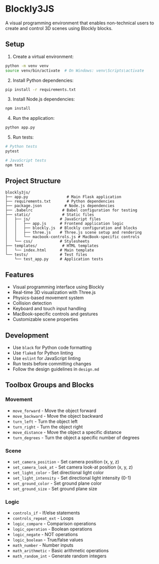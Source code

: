 # Blockly3JS

A visual programming environment that enables non-technical users to create and control 3D scenes using Blockly blocks.

## Setup

1. Create a virtual environment:
```bash
python -m venv venv
source venv/bin/activate  # On Windows: venv\Scripts\activate
```

2. Install Python dependencies:
```bash
pip install -r requirements.txt
```

3. Install Node.js dependencies:
```bash
npm install
```

4. Run the application:
```bash
python app.py
```

5. Run tests:
```bash
# Python tests
pytest

# JavaScript tests
npm test
```

## Project Structure

```
blockly3js/
├── app.py                 # Main Flask application
├── requirements.txt       # Python dependencies
├── package.json          # Node.js dependencies
├── .babelrc             # Babel configuration for testing
├── static/              # Static files
│   ├── js/             # JavaScript files
│   │   ├── app.js      # Frontend application logic
│   │   ├── blockly.js  # Blockly configuration and blocks
│   │   ├── three.js    # Three.js scene setup and rendering
│   │   └── macbook-controls.js # MacBook-specific controls
│   └── css/            # Stylesheets
├── templates/           # HTML templates
│   └── index.html      # Main template
└── tests/              # Test files
    └── test_app.py     # Application tests
```

## Features

- Visual programming interface using Blockly
- Real-time 3D visualization with Three.js
- Physics-based movement system
- Collision detection
- Keyboard and touch input handling
- MacBook-specific controls and gestures
- Customizable scene properties

## Development

- Use `black` for Python code formatting
- Use `flake8` for Python linting
- Use `eslint` for JavaScript linting
- Run tests before committing changes
- Follow the design guidelines in `design.md`

## Toolbox Groups and Blocks

### Movement
- `move_forward` - Move the object forward
- `move_backward` - Move the object backward
- `turn_left` - Turn the object left
- `turn_right` - Turn the object right
- `move_distance` - Move the object a specific distance
- `turn_degrees` - Turn the object a specific number of degrees

### Scene
- `set_camera_position` - Set camera position (x, y, z)
- `set_camera_look_at` - Set camera look-at position (x, y, z)
- `set_light_color` - Set directional light color
- `set_light_intensity` - Set directional light intensity (0-1)
- `set_ground_color` - Set ground plane color
- `set_ground_size` - Set ground plane size

### Logic
- `controls_if` - If/else statements
- `controls_repeat_ext` - Loops
- `logic_compare` - Comparison operations
- `logic_operation` - Boolean operations
- `logic_negate` - NOT operations
- `logic_boolean` - True/false values
- `math_number` - Number inputs
- `math_arithmetic` - Basic arithmetic operations
- `math_random_int` - Generate random integers 